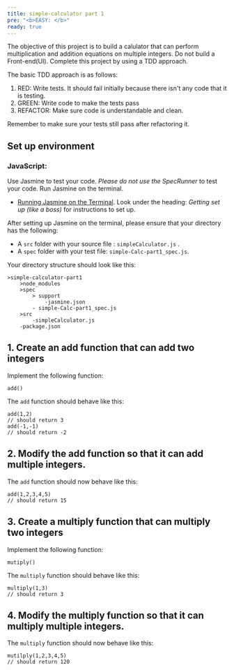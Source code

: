 ```yaml
---
title: simple-calculator part 1
pre: "<b>EASY: </b>"
ready: true
---
```


The objective of this project is to build a calulator that can perform multiplication and addition equations on multiple integers. Do not build a Front-end(UI). Complete this project by using a TDD approach. 

The basic TDD approach is as follows:

1. RED: Write tests. It should fail initially because there isn't any code that it is testing.
2. GREEN: Write code to make the tests pass
3. REFACTOR: Make sure code is understandable and clean.

Remember to make sure your tests still pass after refactoring it.

## Set up environment

### JavaScript:

Use Jasmine to test your code. *Please do not use the SpecRunner* to test your code. Run Jasmine on the terminal.
- [Running Jasmine on the Terminal](../../../topics/jasmine-unit-tests/_index.md). Look under the heading: *Getting set up (like a boss)* for instructions to set up.

After setting up Jasmine on the terminal, please ensure that your directory has the following:

- A `src` folder with your source file : `simpleCalculator.js` .
- A `spec` folder with your test file: `simple-Calc-part1_spec.js`.

Your directory structure should look like this:

```
>simple-calculator-part1
    >node_modules
    >spec   
        > support
            -jasmine.json
        - simple-Calc-part1_spec.js
    >src
        -simpleCalculator.js
    -package.json
```

## 1. Create an add function that can add two integers

Implement the following function:
```
add()
```

The `add` function should behave like this:

```
add(1,2)
// should return 3
add(-1,-1)
// should return -2
```

## 2. Modify the add function so that it can add multiple integers.

The `add` function should now behave like this:

```
add(1,2,3,4,5)
// should return 15
```

## 3. Create a multiply function that can multiply two integers

Implement the following function:
```
mutiply()
```

The `multiply` function should behave like this:

```
multiply(1,3)
// should return 3
```


## 4. Modify the multiply function so that it can multiply multiple integers.

The `multiply` function should now behave like this:

```
mutilply(1,2,3,4,5)
// should return 120
```

